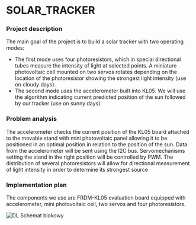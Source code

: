 # SOLAR_TRACKER

### Project description

The main goal of the project is to build a solar tracker with two operating modes:

- The first mode uses four photoresistors, which in special directional tubes measure the intensity of light at selected points. A miniature photovoltaic cell mounted on two servos rotates depending on the location of the photoresistor showing the strongest light intensity (use on cloudy days).
- The second mode uses the accelerometer built into KL05. We will use the algorithm indicating current predicted position of the sun followed by our tracker (use on sunny days).

### Problem analysis

The accelerometer checks the current position of the KL05 board attached to the movable stand with mini photovoltaic panel allowing it to be positioned in an optimal position in relation to the position of the sun. Data from the accelerometer will be sent using the I2C bus. Servomechanisms setting the stand in the right position will be controlled by PWM. The distribution of several photoresistors will allow for directional measurement of light intensity in order to determine its strongest source

### Implementation plan

The components we use are FRDM-KL05 evaluation board equipped with accelerometer, mini photovoltaic cell, two servos and four photoresistors.

![DL Schemat blokowy](https://user-images.githubusercontent.com/48928449/70871575-b3cce700-1fa0-11ea-99dd-f41ecfaf1cb3.jpg)
